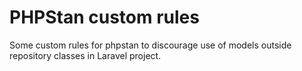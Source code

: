 # PHPStan custom rules

Some custom rules for phpstan to discourage use of models outside repository classes in Laravel project.